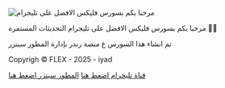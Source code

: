 ![مرحبا بكم بسورس فليكس الافضل على تليجرام](https://i.postimg.cc/2SrG1xym/IMG-20250628-173506-101.jpg)


مرحبا بكم بسورس فليكس الافضل على تليجرام التحديثات المستمرة 🧑‍💻 

تم انشاء هذا السورس ع منصة رندر بإدارة المطور سينزر 

Copyrigh ©️ FLEX - 2025 - iyad

[قناة تليحرام اضغط هنا](https://t.me/source_flex)
[المطور سينزر اضغط هنا](t.me/senzir1)
